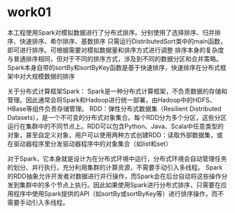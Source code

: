 # work01
本工程使用Spark对模拟数据进行了分布式排序。分别使用了选择排序、归并排序、快速排序、希尔排序、基数排序
只需运行DistributedSort类中的main函数，即可进行排序。可根据需要对模拟数据量和排序方式进行调整
排序本身的复杂度与普通排序相同，但对于不同的排序方式，涉及到不同的数据分区和合并策略。
Spark本身自带的sortBy和sortByKey函数是基于快速排序，快速排序在分布式框架中对大规模数据的排序

关于分布式计算框架Spark：
Spark是一种分布式计算框架，不负责数据的存储和管理。因此通常会将Spark和Hadoop进行统一部署，由Hadoop中的HDFS、HBase等组件负责存储管理。
RDD：弹性分布式数据集（Resilient Distributed Datasets），是一个不可变的分布式对象集合。每个RDD分为多个分区，这些分区运行在集群中的不同节点上。RDD可以包含Python、Java、Scala中任意类型的对象，甚至自定义对象，用户可以使用两种方式创建RDD：读取外部数据集，或在驱动器程序里分发驱动器程序中的对象集合（如list和set）
 
 对于Spark，它本身就是设计为在分布式环境中运行，分布式环境会自动管理任务的划分、并行执行，充分利用集群的计算资源，不需要手动引入多线程。
Spark的RDD抽象允许开发者对数据进行并行操作，而Spark会在后台自动将这些操作分发到集群中的多个节点上执行。因此如果使用Spark进行分布式排序，只需要在应用程序中使用Spark提供的API（如sortBy或sortByKey等）进行排序操作，而不需要手动引入多线程。
